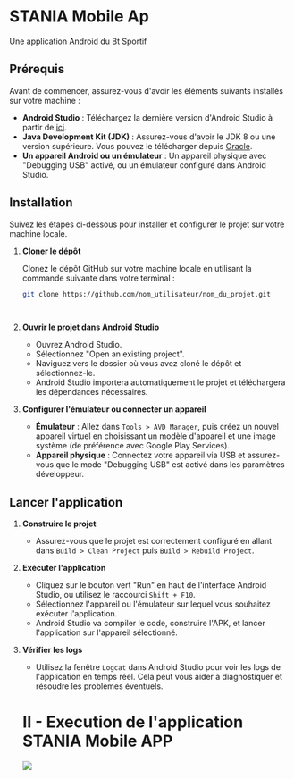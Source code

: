 
# STANIA Mobile Ap

Une application Android du Bt Sportif

## Prérequis

Avant de commencer, assurez-vous d'avoir les éléments suivants installés sur votre machine :

- **Android Studio** : Téléchargez la dernière version d'Android Studio à partir de [ici](https://developer.android.com/studio).
- **Java Development Kit (JDK)** : Assurez-vous d'avoir le JDK 8 ou une version supérieure. Vous pouvez le télécharger depuis [Oracle](https://www.oracle.com/java/technologies/javase-jdk11-downloads.html).
- **Un appareil Android ou un émulateur** : Un appareil physique avec "Debugging USB" activé, ou un émulateur configuré dans Android Studio.

## Installation

Suivez les étapes ci-dessous pour installer et configurer le projet sur votre machine locale.

1. **Cloner le dépôt**

   Clonez le dépôt GitHub sur votre machine locale en utilisant la commande suivante dans votre terminal :

   ```bash
   git clone https://github.com/nom_utilisateur/nom_du_projet.git

 
2. **Ouvrir le projet dans Android Studio**

   - Ouvrez Android Studio.
   - Sélectionnez "Open an existing project".
   - Naviguez vers le dossier où vous avez cloné le dépôt et sélectionnez-le.
   - Android Studio importera automatiquement le projet et téléchargera les dépendances nécessaires.

3. **Configurer l'émulateur ou connecter un appareil**

   - **Émulateur** : Allez dans `Tools > AVD Manager`, puis créez un nouvel appareil virtuel en choisissant un modèle d'appareil et une image système (de préférence avec Google Play Services).
   - **Appareil physique** : Connectez votre appareil via USB et assurez-vous que le mode "Debugging USB" est activé dans les paramètres développeur.

## Lancer l'application

1. **Construire le projet**

   - Assurez-vous que le projet est correctement configuré en allant dans `Build > Clean Project` puis `Build > Rebuild Project`.

2. **Exécuter l'application**

   - Cliquez sur le bouton vert "Run" en haut de l'interface Android Studio, ou utilisez le raccourci `Shift + F10`.
   - Sélectionnez l'appareil ou l'émulateur sur lequel vous souhaitez exécuter l'application.
   - Android Studio va compiler le code, construire l'APK, et lancer l'application sur l'appareil sélectionné.

3. **Vérifier les logs**

   - Utilisez la fenêtre `Logcat` dans Android Studio pour voir les logs de l'application en temps réel. Cela peut vous aider à diagnostiquer et résoudre les problèmes éventuels.
  
   # II - Execution de l'application STANIA Mobile APP

   <img src="captures3/c1.PNG">
